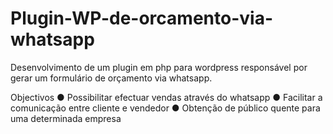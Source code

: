 # Plugin-WP-de-orcamento-via-whatsapp

Desenvolvimento de um plugin em php para wordpress responsável por gerar um formulário de orçamento via whatsapp.

Objectivos
●	Possibilitar efectuar vendas através do whatsapp
●	Facilitar a comunicação entre cliente e vendedor
●	Obtenção de público quente para uma determinada empresa
